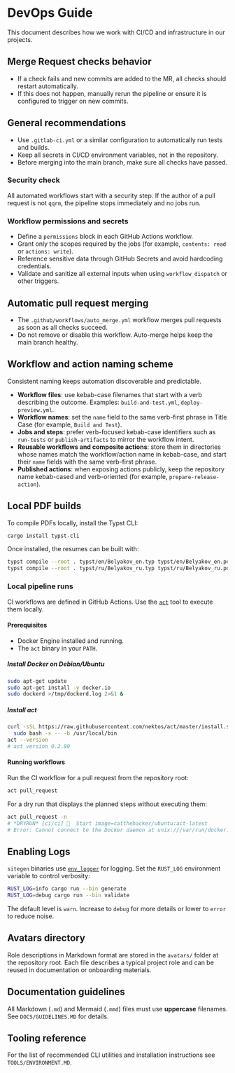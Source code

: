 # DevOps Guide

This document describes how we work with CI/CD and infrastructure in our projects.

## Merge Request checks behavior
- If a check fails and new commits are added to the MR, all checks should restart automatically.
- If this does not happen, manually rerun the pipeline or ensure it is configured to trigger on new commits.

## General recommendations
- Use `.gitlab-ci.yml` or a similar configuration to automatically run tests and builds.
- Keep all secrets in CI/CD environment variables, not in the repository.
- Before merging into the main branch, make sure all checks have passed.

### Security check
All automated workflows start with a security step. If the author of a pull
request is not `qqrm`, the pipeline stops immediately and no jobs run.

### Workflow permissions and secrets
- Define a `permissions` block in each GitHub Actions workflow.
- Grant only the scopes required by the jobs (for example, `contents: read` or `actions: write`).
- Reference sensitive data through GitHub Secrets and avoid hardcoding credentials.
- Validate and sanitize all external inputs when using `workflow_dispatch` or other triggers.

## Automatic pull request merging
- The `.github/workflows/auto_merge.yml` workflow merges pull requests as soon as all checks succeed.
- Do not remove or disable this workflow. Auto-merge helps keep the main branch healthy.

## Workflow and action naming scheme
Consistent naming keeps automation discoverable and predictable.

- **Workflow files**: use kebab-case filenames that start with a verb describing the outcome. Examples: `build-and-test.yml`, `deploy-preview.yml`.
- **Workflow names**: set the `name` field to the same verb-first phrase in Title Case (for example, `Build and Test`).
- **Jobs and steps**: prefer verb-focused kebab-case identifiers such as `run-tests` or `publish-artifacts` to mirror the workflow intent.
- **Reusable workflows and composite actions**: store them in directories whose names match the workflow/action name in kebab-case, and start their `name` fields with the same verb-first phrase.
- **Published actions**: when exposing actions publicly, keep the repository name kebab-cased and verb-oriented (for example, `prepare-release-action`).


## Local PDF builds
To compile PDFs locally, install the Typst CLI:

```bash
cargo install typst-cli
```

Once installed, the resumes can be built with:

```bash
typst compile --root . typst/en/Belyakov_en.typ typst/en/Belyakov_en.pdf
typst compile --root . typst/ru/Belyakov_ru.typ typst/ru/Belyakov_ru.pdf
```

### Local pipeline runs
CI workflows are defined in GitHub Actions. Use the [`act`](https://github.com/nektos/act) tool to execute them locally.

#### Prerequisites
- Docker Engine installed and running.
- The `act` binary in your `PATH`.

##### Install Docker on Debian/Ubuntu
```bash
sudo apt-get update
sudo apt-get install -y docker.io
sudo dockerd >/tmp/dockerd.log 2>&1 &
```

##### Install act
```bash
curl -sSL https://raw.githubusercontent.com/nektos/act/master/install.sh | \
  sudo bash -s -- -b /usr/local/bin
act --version
# act version 0.2.80
```

#### Running workflows
Run the CI workflow for a pull request from the repository root:
```bash
act pull_request
```

For a dry run that displays the planned steps without executing them:
```bash
act pull_request -n
# *DRYRUN* [ci/ci] 🚀  Start image=catthehacker/ubuntu:act-latest
# Error: Cannot connect to the Docker daemon at unix:///var/run/docker.sock. Is the docker daemon running?
```


## Enabling Logs
`sitegen` binaries use [`env_logger`](https://docs.rs/env_logger/) for logging. Set the
`RUST_LOG` environment variable to control verbosity:

```bash
RUST_LOG=info cargo run --bin generate
RUST_LOG=debug cargo run --bin validate
```

The default level is `warn`. Increase to `debug` for more details or
lower to `error` to reduce noise.

## Avatars directory
Role descriptions in Markdown format are stored in the `avatars/` folder at the repository root. Each file describes a typical project role and can be reused in documentation or onboarding materials.

## Documentation guidelines
All Markdown (`.md`) and Mermaid (`.mmd`) files must use **uppercase** filenames. See `DOCS/GUIDELINES.MD` for details.

## Tooling reference
For the list of recommended CLI utilities and installation instructions see `TOOLS/ENVIRONMENT.MD`.
